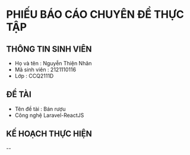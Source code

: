 # PHIẾU BÁO CÁO CHUYÊN ĐỀ THỰC TẬP
## THÔNG TIN SINH VIÊN
- Họ và tên : Nguyễn Thiện Nhân
- Mã sinh viên : 2121110116
- Lớp : CCQ2111D
## ĐỀ TÀI
- Tên đề tài : Bán rượu
- Công nghệ Laravel-ReactJS
## KẾ HOẠCH THỰC HIỆN
  --
